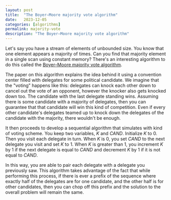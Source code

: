 ```yaml
---
layout: post
title:  "The Boyer–Moore majority vote algorithm"
date:   2023-12-05
categories: [algorithms]
permalink: majority-vote
description: "The Boyer–Moore majority vote algorithm"
---
```


Let's say you have a stream of elements of unbounded size. You know that one element appears a majority of times. Can you find that majority element in a single scan using constant memory? There's an interesting algorithm to do this called the [Boyer–Moore majority vote algorithm](https://doi.org/10.1007/978-94-011-3488-0_5).

The paper on this algorithm explains the idea behind it using a convention center filled with delegates for some political candidate. We imagine that the "voting" happens like this: delegates can knock each other down to cancel out the vote of an opponent, however the knocker also gets knocked down too. The candidate with the last delegate standing wins. Assuming there is some candidate with a majority of delegates, then you can guarantee that that candidate will win this kind of competition. Even if every other candidate's delegates teamed up to knock down the delegates of the candidate with the majority, there wouldn't be enough.

It then proceeds to develop a sequential algorithm that simulates with kind of voting scheme. You keep two variables, *K* and *CAND*. Initialize *K* to 0. Then you visit each delegate in turn. When *K* is 0, you set *CAND* to the next delegate you visit and set *K* to 1. When *K* is greater than 1, you increment *K* by 1 if the next delegate is equal to *CAND* and decrement *K* by 1 if it is not equal to *CAND*.

In this way, you are able to pair each delegate with a delegate you previously saw. This algorithm takes advantage of the fact that while performing this process, if there is ever a prefix of the sequence where exactly half of the delegates are for one candidate, and the other half is for other candidates, then you can chop off this prefix and the solution to the overall problem will remain the same.